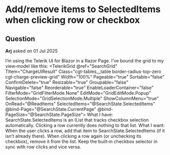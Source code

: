 # Add/remove items to SelectedItems when clicking row or checkbox

## Question

**Arj** asked on 01 Jul 2025

I’m using the Telerik UI for Blazor <TelerikGrid> in a Razor Page. I’ve bound the grid to my view‐model like this: <TelerikGrid @ref="SearchGrid" TItem="ChargeUIResult" Class="cgt-tables__table border-radius-top-zero cgt-charge-preview-grid" Width="100%" Pageable="true" Sortable="false" ConfirmDelete="true" Resizable="true" Groupable="false" Navigable="false" Reorderable="true" EnableLoaderContainer="false" FilterMode="GridFilterMode.None" EditMode="GridEditMode.Popup" SelectionMode="GridSelectionMode.Multiple" ShowColumnMenu="true" OnRead="@ReadItems" SelectedItems="@SearchState.SelectedItems" @bind-Page="@SearchState.CurrentPage" @bind-PageSize="@SearchState.PageSize">
</TelerikGrid> What I have: SearchState.SelectedItems is an IList<ChargeUIResult> that tracks checkbox selection automatically. Clicking a row currently does nothing to that list. What I want: When the user clicks a row, add that item to SearchState.SelectedItems (if it isn’t already there). When clicking a row again (or unchecking its checkbox), remove it from the list. Keep the built‐in checkbox selector in sync with row clicks and vice versa.
